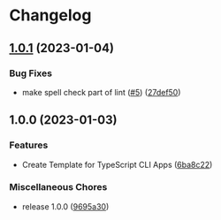 # Changelog

## [1.0.1](https://github.com/streetsidesoftware/template-typescript-cli-app/compare/v1.0.0...v1.0.1) (2023-01-04)


### Bug Fixes

* make spell check part of lint ([#5](https://github.com/streetsidesoftware/template-typescript-cli-app/issues/5)) ([27def50](https://github.com/streetsidesoftware/template-typescript-cli-app/commit/27def5084eb5e717282a02998e2a2b89fc599442))

## 1.0.0 (2023-01-03)


### Features

* Create Template for TypeScript CLI Apps ([6ba8c22](https://github.com/streetsidesoftware/template-typescript-cli-app/commit/6ba8c22a2c38ddc096c7965700c8f8954b8a96ed))


### Miscellaneous Chores

* release 1.0.0 ([9695a30](https://github.com/streetsidesoftware/template-typescript-cli-app/commit/9695a30da50098bff175ef2af3fa14c02b62b55d))
